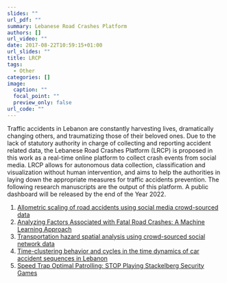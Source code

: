 ```yaml
---
slides: ""
url_pdf: ""
summary: Lebanese Road Crashes Platform
authors: []
url_video: ""
date: 2017-08-22T10:59:15+01:00
url_slides: ""
title: LRCP
tags:
  - Other
categories: []
image:
  caption: ""
  focal_point: ""
  preview_only: false
url_code: ""
---
```

Traffic accidents in Lebanon are constantly harvesting lives, dramatically changing others, and traumatizing those of their beloved ones. Due to the lack of statutory authority in charge of collecting and reporting accident related data, the Lebanese Road Crashes Platform (LRCP) is proposed in this work as a real-time online platform to collect crash events from social media. LRCP allows for autonomous data collection, classification and visualization without human intervention, and aims to help the authorities in laying down the appropriate measures for traffic accidents prevention. The following research manuscripts are the output of this platform. A public dashboard will be released by the end of the Year 2022.

1. <a href="https://www.sciencedirect.com/science/article/abs/pii/S0378437119319703" target="_blank"> Allometric scaling of road accidents using social media crowd-sourced data </a>
2. <a href="https://www.mdpi.com/1660-4601/17/11/4111" target="_blank"> Analyzing Factors Associated with Fatal Road Crashes: A Machine Learning Approach</a>
3. <a href="https://www.sciencedirect.com/science/article/abs/pii/S0378437119300251" target="_blank">Transportation hazard spatial analysis using crowd-sourced social network data</a>
4. <a href="https://www.sciencedirect.com/science/article/abs/pii/S0378437118313840" target="_blank">Time-clustering behavior and cycles in the time dynamics of car accident sequences in Lebanon</a>
5. <a href="https://link.springer.com/article/10.1007/s11277-017-5029-y" target="_blank">Speed Trap Optimal Patrolling: STOP Playing Stackelberg Security Games</a>